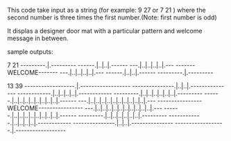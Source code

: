 This code take input as a string (for example: 9 27 or 7 21 ) where the second  number is three times the first number.(Note: first number is odd)

It displas a designer door mat with a particular pattern and welcome message in between.

sample outputs:

7 21
---------.|.---------
------.|..|..|.------
---.|..|..|..|..|.---
-------WELCOME-------
---.|..|..|..|..|.---
------.|..|..|.------
---------.|.---------

13 39
------------------.|.------------------
---------------.|..|..|.---------------
------------.|..|..|..|..|.------------
---------.|..|..|..|..|..|..|.---------
------.|..|..|..|..|..|..|..|..|.------
---.|..|..|..|..|..|..|..|..|..|..|.---
----------------WELCOME----------------
---.|..|..|..|..|..|..|..|..|..|..|.---
------.|..|..|..|..|..|..|..|..|.------
---------.|..|..|..|..|..|..|.---------
------------.|..|..|..|..|.------------
---------------.|..|..|.---------------
------------------.|.------------------